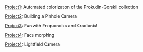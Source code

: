 [Project1](https://inst.eecs.berkeley.edu/~cs194-26/fa18/upload/files/proj1/cs194-26-aen/):
Automated colorization of the Prokudin-Gorskii collection

[Project2](https://inst.eecs.berkeley.edu/~cs194-26/fa18/upload/files/proj2/cs194-26-aen/):
Building a Pinhole Camera

[Project3](https://inst.eecs.berkeley.edu/~cs194-26/fa18/upload/files/proj3/cs194-26-aen/):
Fun with Frequencies and Gradients!

[Project4](https://hw0157.axshare.com/home.html):
Face morphing

[Project4](https://uj4szq.axshare.com/home.html):
Lightfield Camera
